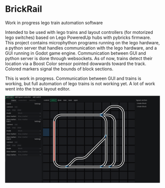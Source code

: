 # BrickRail
Work in progress lego train automation software

Intended to be used with lego trains and layout controllers (for motorized lego switches) based on Lego PoweredUp hubs with pybricks firmware.
This project contains microphython programs running on the lego hardware, a python server that handles communication with the lego hardware, and a GUI running in Godot game engine.
Communication between GUI and python server is done through websockets.
As of now, trains detect their location via a Boost Color sensor pointed dowwards toward the track. Colored markers signal the bounds of block sections.

This is work in progress. Communication between GUI and trains is working, but full automation of lego trains is not working yet. A lot of work went into the track layout editor.

![GUI screenshot](screenshot.PNG)
